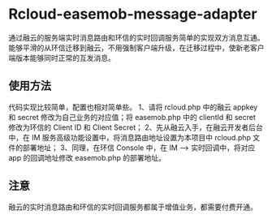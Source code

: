 # Rcloud-easemob-message-adapter

通过融云的服务端实时消息路由和环信的实时回调服务简单的实现双方消息互通。
能够平滑的从环信迁移到融云，不用强制客户端升级，在迁移过程中，使新老客户端版本能够同时正常的互发消息。

## 使用方法
代码实现比较简单，配置也相对简单些。
1、请将 rcloud.php 中的融云 appkey 和 secret 修改为自己业务的对应值；将 easemob.php 中的 clientId 和 secret 修改为环信的 Client ID 和 Client Secret；
2、先从融云入手，在融云开发者后台中，在 IM 服务高级功能设置中，将消息路由地址设置为本项目中 rcloud.php 文件的部署地址；
3、同理，在环信 Console 中，在 IM --> 实时回调中，将对应 app 的回调地址修改 easemob.php 的部署地址。


## 注意
融云的实时消息路由和环信的实时回调服务都属于增值业务，都需要付费开通。

